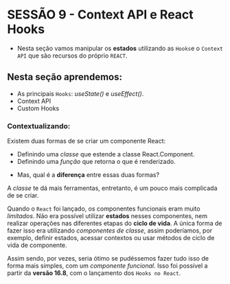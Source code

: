 # SESSÃO 9 - Context API e React Hooks

- Nesta seção vamos manipular os **estados** utilizando as `Hooks`e o `Context API` que são recursos do próprio `REACT`.

## Nesta seção aprendemos:

- As principais `Hooks`: *useState()* e *useEffect()*.
- Context API
- Custom Hooks

### Contextualizando: 

Existem duas formas de se criar um componente React:

* Definindo uma *classe* que estende a classe React.Component.
* Definindo uma *função* que retorna o que é renderizado.

- Mas, qual é a **diferença** entre essas duas formas?

A *classe* te dá mais ferramentas, entretanto, é um pouco mais complicada de se criar.

Quando o `React` foi lançado, os componentes funcionais eram muito *limitados*. Não era possível utilizar **estados** nesses componentes, nem realizar operações nas diferentes etapas do **ciclo de vida**. A única forma de fazer isso era utilizando *componentes de classe*, assim poderíamos, por exemplo, definir estados, acessar contextos ou usar métodos de ciclo de vida de componente.

Assim sendo, por vezes, seria ótimo se pudéssemos fazer tudo isso de forma mais simples, com um *componente funcional*. Isso foi possível a partir da **versão 16.8**, com o lançamento dos `Hooks no React`.
